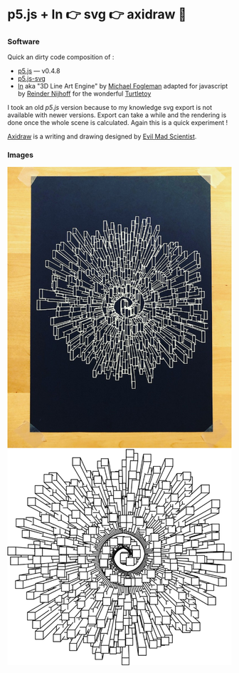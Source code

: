 # p5.js + ln 👉 svg 👉 axidraw 🤩

### Software

Quick an dirty code composition of : 

* [p5.js](https://p5js.org/) — v0.4.8
* [p5.js-svg](https://github.com/zenozeng/p5.js-svg)
* [ln](https://github.com/fogleman/ln) aka "3D Line Art Engine" by [Michael Fogleman](https://www.michaelfogleman.com/) adapted for javascript by [Reinder Nijhoff](https://reindernijhoff.net/) for the wonderful [Turtletoy](https://turtletoy.net/) 

I took an old *p5.js* version because to my knowledge svg export is not available with newer versions. Export can take a while and the rendering is done once the whole scene is calculated. Again this is a quick experiment ! 

[Axidraw](https://www.axidraw.com/) is a writing and drawing designed by [Evil Mad Scientist](https://www.evilmadscientist.com/).

### Images

![Aggregation print](Aggregation.jpg)
![Aggregation output](Aggregation.png)
